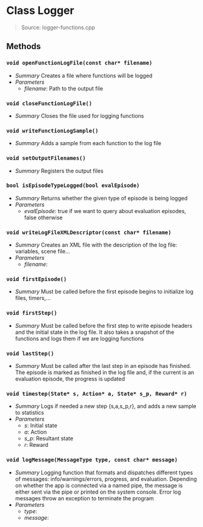 # Class Logger
> Source: logger-functions.cpp
## Methods
### `void openFunctionLogFile(const char* filename)`
* *Summary*
  Creates a file where functions will be logged
* *Parameters*
  * _filename_: Path to the output file
### `void closeFunctionLogFile()`
* *Summary*
  Closes the file used for logging functions
### `void writeFunctionLogSample()`
* *Summary*
  Adds a sample from each function to the log file
### `void setOutputFilenames()`
* *Summary*
  Registers the output files
### `bool isEpisodeTypeLogged(bool evalEpisode)`
* *Summary*
  Returns whether the given type of episode is being logged
* *Parameters*
  * _evalEpisode_: true if we want to query about evaluation episodes, false otherwise
### `void writeLogFileXMLDescriptor(const char* filename)`
* *Summary*
  Creates an XML file with the description of the log file: variables, scene file...
* *Parameters*
  * _filename_: 
### `void firstEpisode()`
* *Summary*
  Must be called before the first episode begins to initialize log files, timers,...
### `void firstStep()`
* *Summary*
  Must be called before the first step to write episode headers and the initial state in the log file. It also takes a snapshot of the functions and logs them if we are logging functions
### `void lastStep()`
* *Summary*
  Must be called after the last step in an episode has finished. The episode is marked as finished in the log file and, if the current is an evaluation episode, the progress is updated
### `void timestep(State* s, Action* a, State* s_p, Reward* r)`
* *Summary*
  Logs if needed a new step {s,a,s_p,r}, and adds a new sample to statistics
* *Parameters*
  * _s_: Initial state
  * _a_: Action
  * _s_p_: Resultant state
  * _r_: Reward
### `void logMessage(MessageType type, const char* message)`
* *Summary*
  Logging function that formats and dispatches different types of messages: info/warnings/errors, progress, and evaluation. Depending on whether the app is connected via a named pipe, the message is either sent via the pipe or printed on the system console. Error log messages throw an exception to terminate the program
* *Parameters*
  * _type_: 
  * _message_: 
